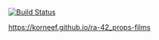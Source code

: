 [![Build Status](https://api.cirrus-ci.com/github/korneef/ra-42_props-films.svg)](https://cirrus-ci.com/github/korneef/ra-42_props-films)

https://korneef.github.io/ra-42_props-films
